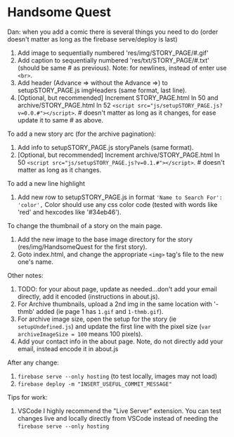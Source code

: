 # Handsome Quest

Dan: when you add a comic there is several things you need to do (order doesn't matter as long as the firebase serve/deploy is last)

1. Add image to sequentially numbered 'res/img/STORY_PAGE/#.gif'
1. Add caption to sequentially numbered 'res/txt/STORY_PAGE/#.txt' (should be same # as previous).  Note: for newlines, instead of enter use `<br>`.
1. Add header (Advance => without the Advance =>) to setupSTORY_PAGE.js imgHeaders (same format, last line).
1. [Optional, but recommended] Increment STORY_PAGE.html ln 50 and archive/STORY_PAGE.html ln 52 `<script src="js/setupSTORY_PAGE.js?v=0.0.#"></script>`.  # doesn't matter as long as it changes, for ease update it to same # as above.

To add a new story arc (for the archive pagination):

1. Add info to setupSTORY_PAGE.js storyPanels (same format).
1. [Optional, but recommended] Increment archive/STORY_PAGE.html ln 50 `<script src="js/setupSTORY_PAGE.js?v=0.1.#"></script>`.  # doesn't matter as long as it changes.

To add a new line highlight

1. Add new row to setupSTORY_PAGE.js in format `'Name to Search For': 'color',`  Color should use any css color code (tested with words like 'red' and hexcodes like '#34eb46').

To change the thumbnail of a story on the main page.

1. Add the new image to the base image directory for the story (res/img/HandsomeQuest for the first story).
1. Goto index.html, and change the appropriate `<img>` tag's file to the new one's name.

Other notes:

1. TODO: for your about page, update as needed...don't add your email directly, add it encoded (instructions in about.js).
1. For Archive thumbnails, upload a 2nd img in the same location with '-thmb' added (ie page 1 has `1.gif` and `1-thmb.gif`).
1. For archive image size, open the setup for the story (ie `setupUndefined.js`) and update the first line with the pixel size (`var archiveImageSize = 100` means 100 pixels).
1. Add your contact info in the about page.  Note, do not directly add your email, instead encode it in about.js

After any change:

1. `firebase serve --only hosting` (to test locally, images may not load)
1. `firebase deploy -m "INSERT_USEFUL_COMMIT_MESSAGE"`

Tips for work:

1. VSCode I highly recommend the "Live Server" extension.  You can test changes live and locally directly from VSCode instead of needing the `firebase serve --only hosting`
